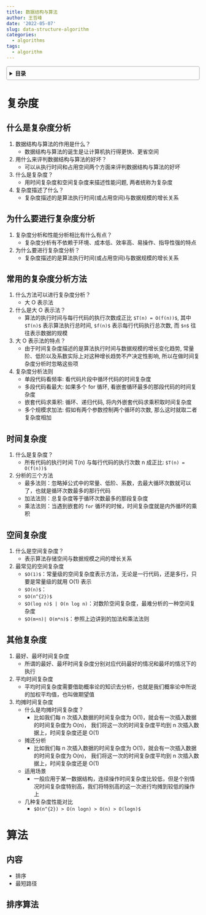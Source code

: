 ```yaml
---
title: 数据结构与算法
author: 王哲峰
date: '2022-05-07'
slug: data-structure-algorithm
categories:
  - algorithms
tags:
  - algorithm
---
```


<style>
details {
    border: 1px solid #aaa;
    border-radius: 4px;
    padding: .5em .5em 0;
}
summary {
    font-weight: bold;
    margin: -.5em -.5em 0;
    padding: .5em;
}
details[open] {
    padding: .5em;
}
details[open] summary {
    border-bottom: 1px solid #aaa;
    margin-bottom: .5em;
}
</style>

<details><summary>目录</summary><p>

- [复杂度](#复杂度)
  - [什么是复杂度分析](#什么是复杂度分析)
  - [为什么要进行复杂度分析](#为什么要进行复杂度分析)
  - [常用的复杂度分析方法](#常用的复杂度分析方法)
  - [时间复杂度](#时间复杂度)
  - [空间复杂度](#空间复杂度)
  - [其他复杂度](#其他复杂度)
- [算法](#算法)
  - [内容](#内容)
  - [排序算法](#排序算法)
</p></details><p></p>

# 复杂度

## 什么是复杂度分析

1. 数据结构与算法的作用是什么？
   - 数据结构与算法的诞生是让计算机执行得更快、更省空间
2. 用什么来评判数据结构与算法的好坏？
   - 可以从执行时间和占用空间两个方面来评判数据结构与算法的好坏
3. 什么是复杂度？
   - 用时间复杂度和空间复杂度来描述性能问题, 两者统称为复杂度
4. 复杂度描述了什么？
   - 复杂度描述的是算法执行时间(或占用空间)与数据规模的增长关系

## 为什么要进行复杂度分析

1. 复杂度分析和性能分析相比有什么有点？
   - 复杂度分析有不依赖于环境、成本低、效率高、易操作、指导性强的特点
2. 为什么要进行复杂度分析？
   - 复杂度描述的是算法执行时间(或占用空间)与数据规模的增长关系

## 常用的复杂度分析方法

1. 什么方法可以进行复杂度分析？
   - 大 O 表示法
2. 什么是大 O 表示法？
   - 算法的执行时间与每行代码的执行次数成正比 `$T(n) = O(f(n))$`,
     其中 `$T(n)$` 表示算法执行总时间,  `$f(n)$` 表示每行代码执行总次数, 
     而 `$n$` 往往表示数据的规模
3. 大 O 表示法的特点？
   - 由于时间复杂度描述的是算法执行时间与数据规模的增长变化趋势, 
     常量阶、低阶以及系数实际上对这种增长趋势不产决定性影响, 
     所以在做时间复杂度分析时忽略这些项
4. 复杂度分析法则
   - 单段代码看频率: 看代码片段中循环代码的时间复杂度
   - 多段代码看最大: 如果多个 for 循环, 看嵌套循环最多的那段代码的时间复杂度
   - 嵌套代码求乘积: 循环、递归代码, 将内外嵌套代码求乘积取时间复杂度
   - 多个规模求加法: 假如有两个参数控制两个循环的次数, 那么这时就取二者复杂度相加

## 时间复杂度

1. 什么是复杂度？
    - 所有代码的执行时间 T(n) 与每行代码的执行次数 n 成正比: `$T(n) = O(f(n))$`
2. 分析的三个方法
    - 最多法则：忽略掉公式中的常量、低阶、系数，去最大循环次数就可以了，也就是循环次数最多的那行代码
    - 加法法则：总复杂度等于循环次数最多的那段复杂度
    - 乘法法则：当遇到嵌套的 `for` 循环的时候，时间复杂度就是内外循环的乘积


## 空间复杂度

1. 什么是空间复杂度？
    - 表示算法存储空间与数据规模之间的增长关系
2. 最常见的空间复杂度
    - `$O(1)$`：常量级的空间复杂度表示方法，无论是一行代码，还是多行，只要是常量级的就用 O(1) 表示
    - `$O(n)$`：
    - `$O(n^{2})$`
    - `$O(log n)$ | O(n log n)`：对数阶空间复杂度，最难分析的一种空间复杂度
    - `$O(m+n)| O(m*n)$`：参照上边讲到的加法和乘法法则

## 其他复杂度

1. 最好、最坏时间复杂度
    - 所谓的最好、最坏时间复杂度分别对应代码最好的情况和最坏的情况下的执行
2. 平均时间复杂度
    - 平均时间复杂度需要借助概率论的知识去分析，也就是我们概率论中所说的加权平均值，也叫做期望值
3. 均摊时间复杂度
    - 什么是均摊时间复杂度？
        - 比如我们每 n 次插入数据的时间复杂度为 O(1)，就会有一次插入数据的时间复杂度为 O(n)，
          我们将这一次的时间复杂度平均到 n 次插入数据上，时间复杂度还是 O(1)
    - 摊还分析
        - 比如我们每 n 次插入数据的时间复杂度为 O(1)，就会有一次插入数据的时间复杂度为 O(n)，
          我们将这一次的时间复杂度平均到 n 次插入数据上，时间复杂度还是 O(1)
    - 适用场景
        - 一般应用于某一数据结构，连续操作时间复杂度比较低，但是个别情况时间复杂度特别高，我们将特别高的这一次进行均摊到较低的操作上
    - 几种复杂度性能对比
        - `$O(n^{2}) > O(n logn) > O(n) > O(logn)$`





# 算法

## 内容

- 排序
- 最短路径

## 排序算法